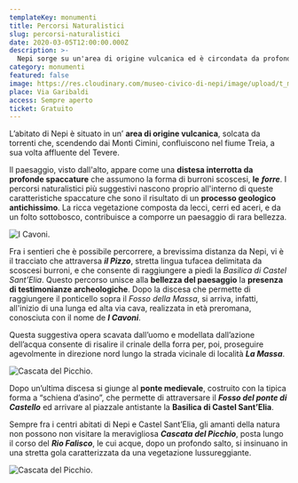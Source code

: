```yaml
---
templateKey: monumenti
title: Percorsi Naturalistici
slug: percorsi-naturalistici
date: 2020-03-05T12:00:00.000Z
description: >-
  Nepi sorge su un'area di origine vulcanica ed è circondata da profondi burroni scoscesi definiti "forre" create da un processo geologico antichissimo. Molti sono i percorsi naturali di cui godere.
category: monumenti
featured: false
image: https://res.cloudinary.com/museo-civico-di-nepi/image/upload/t_museo/v1587390451/natura-01_uyzyci.jpg
place: Via Garibaldi
access: Sempre aperto
ticket: Gratuito
---
```

L’abitato di Nepi è situato in un’ **area di origine vulcanica**, solcata da torrenti che, scendendo dai Monti Cimini, confluiscono nel fiume Treia, a sua volta affluente del Tevere.

Il paesaggio, visto dall'alto, appare come una **distesa interrotta da profonde spaccature** che assumono la forma di burroni scoscesi, **le** _**forre**_. I percorsi naturalistici più suggestivi nascono proprio all'interno di queste caratteristiche spaccature che sono il risultato di un **processo geologico antichissimo**. La ricca vegetazione composta da lecci, cerri ed aceri, e da un folto sottobosco, contribuisce a comporre un paesaggio di rara bellezza.

![I Cavoni.](https://res.cloudinary.com/museo-civico-di-nepi/image/upload/t_museo/v1587390452/natura-02_jjbqcr.jpg)

Fra i sentieri che è possibile percorrere, a brevissima distanza da Nepi, vi è il tracciato che attraversa _**il Pizzo**_, stretta lingua tufacea delimitata da scoscesi burroni, e che consente di raggiungere a piedi la _Basilica di Castel Sant’Elia_. Questo percorso unisce alla **bellezza del paesaggio** la **presenza di testimonianze archeologiche**. Dopo la discesa che permette di raggiungere il ponticello sopra il _Fosso della Massa_, si arriva, infatti, all'inizio di una lunga ed alta via cava, realizzata in età preromana, conosciuta con il nome de  _**I Cavoni**_.

Questa suggestiva opera scavata dall’uomo e modellata dall’azione dell’acqua consente di risalire il crinale della forra per, poi, proseguire agevolmente in direzione nord lungo la strada vicinale di località _**La Massa**_.

![Cascata del Picchio.](https://res.cloudinary.com/museo-civico-di-nepi/image/upload/t_museo/v1587390454/natura-03_zaegau.jpg)

Dopo un’ultima discesa si giunge al **ponte medievale**, costruito con la tipica forma a “schiena d’asino”, che permette di attraversare il _**Fosso del ponte di Castello**_ ed arrivare al piazzale antistante la **Basilica di Castel Sant’Elia**.

Sempre fra i centri abitati di Nepi e Castel Sant’Elia, gli amanti della natura non possono non visitare la meravigliosa _**Cascata del Picchio**_, posta lungo il corso del _**Rio Falisco**_, le cui acque, dopo un profondo salto, si insinuano in una stretta gola caratterizzata da una vegetazione lussureggiante.

![Cascata del Picchio.](https://res.cloudinary.com/museo-civico-di-nepi/image/upload/t_museo/v1587390451/natura-01_uyzyci.jpg)